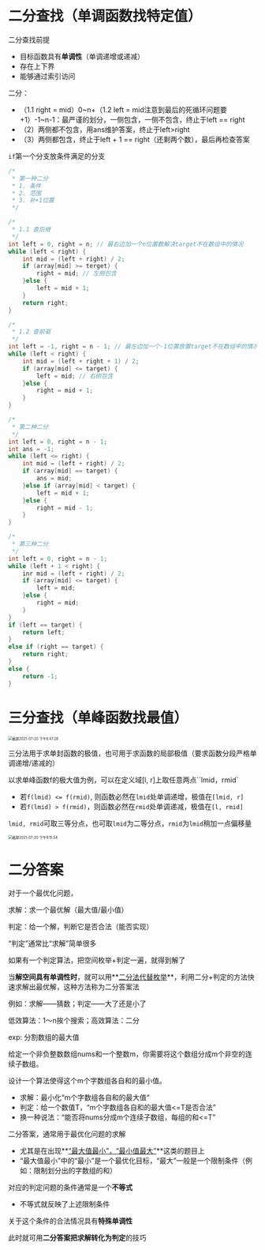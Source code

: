 # 二分查找（单调函数找特定值）

二分查找前提

- 目标函数具有**单调性**（单调递增或递减）
- 存在上下界
- 能够通过索引访问

二分：

- （1.1 right = mid）0~n+（1.2 left = mid注意到最后的死循环问题要+1）-1~n-1：最严谨的划分，一侧包含，一侧不包含，终止于left == right
- （2）两侧都不包含，用ans维护答案，终止于left>right
- （3）两侧都包含，终止于left + 1 == right（还剩两个数），最后再检查答案

`if`第一个分支放条件满足的分支

```C++
/*
 * 第一种二分
 * 1. 条件
 * 2. 范围
 * 3. 补+1位置
 */

/*
 * 1.1 查后继
 */
int left = 0, right = n; // 最右边加一个n位置数解决target不在数组中的情况
while (left < right) {
    int mid = (left + right) / 2;
    if (array[mid] >= terget) {
        right = mid; // 左侧包含
    }else {
        left = mid + 1;
    }
    return right;
}

/* 
 * 1.2 查前驱 
 */
int left = -1, right = n - 1; // 最左边加一个-1位置放置target不在数组中的情况
while (left < right) {
    int mid = (left + right + 1) / 2;
    if (array[mid] <= target) {
        left = mid; // 右侧包含
    }else {
        right = mid + 1;
    }
}
```

```C++
/*
 * 第二种二分
 */
int left = 0, right = n - 1;
int ans = -1;
while (left <= right) {
    int mid = (left + right) / 2;
    if (array[mid] == target) {
        ans = mid;
    }else if (array[mid] < target) {
        left = mid + 1;
    }else {
        right = mid - 1;
    }
}
```

```C++
/*
 * 第三种二分
 */
int left = 0, right = n - 1;
while (left + 1 < right) {
    inr mid = (left + right) / 2;
    if (array[mid] <= target) {
        left = mid;
    }else {
        right = mid;
    }
}
if (left == target) {
    return left;
}
else if (right == target) {
    return right;
}
else {
    return -1;
}
```

# 三分查找（单峰函数找最值）

<img src="https://tva1.sinaimg.cn/large/008i3skNgy1gsnpd95ukpj30zg0gmq4a.jpg" alt="截屏2021-07-20 下午8.47.28" style="zoom:50%;" />

三分法用于求单封函数的极值，也可用于求函数的局部极值（要求函数分段严格单调递增/递减的）

以求单峰函数f的极大值为例，可以在定义域[l, r]上取任意两点``lmid，rmid`

- 若``f(lmid) <= f(rmid)``, 则函数必然在`lmid`处单调递增，极值在`[lmid, r]`
- 若`f(lmid) > f(rmid)`，则函数必然在`rmid`处单调递减，极值在`[l, rmid]`

`lmid, rmid`可取三等分点，也可取`lmid`为二等分点，`rmid`为`lmid`稍加一点偏移量

<img src="https://tva1.sinaimg.cn/large/008i3skNgy1gsnq6s6eu5j30z60h8t9y.jpg" alt="截屏2021-07-20 下午9.15.54" style="zoom:50%;" />



# 二分答案

对于一个最优化问题，

求解：求一个最优解（最大值/最小值）

判定：给一个解，判断它是否合法（能否实现）



“判定”通常比“求解”简单很多

如果有一个判定算法，把空间枚举+判定一遍，就得到解了



当**解空间具有单调性时**，就可以用**<u>二分法代替枚举</u>**，利用二分+判定的方法快速求解出最优解，这种方法称为二分答案法



例如：求解——猜数；判定——大了还是小了

低效算法：1～n挨个搜索；高效算法：二分



exp: 分割数组的最大值

给定一个非负整数数组nums和一个整数m，你需要将这个数组分成m个非空的连续子数组。

设计一个算法使得这个m个字数组各自和的最小值。

- 求解：最小化“m个字数组各自和的最大值“
- 判定：给一个数值T，“m个字数组各自和的最大值<=T是否合法”
- 换一种说法：“能否将nums分成m个连续子数组，每组的和<=T”



二分答案，通常用于最优化问题的求解

- 尤其是在出现**<u>“最大值最小”，“最小值最大”</u>**这类的题目上
- “最大值最小”中的“最小”是一个最优化目标，“最大”一般是一个限制条件（例如：限制划分出的字数组的和）

对应的判定问题的条件通常是一个**不等式**

- 不等式就反映了上述限制条件

关于这个条件的合法情况具有**特殊单调性**

此时就可用**二分答案把求解转化为判定**的技巧






